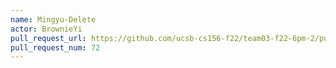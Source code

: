 ```yaml
---
name: Mingyu-Delete
actor: BrownieYi
pull_request_url: https://github.com/ucsb-cs156-f22/team03-f22-6pm-2/pull/72
pull_request_num: 72
---
```

